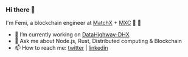 ### Hi there 👋


I'm Femi, a blockchain engineer at [MatchX](https://matchx.io/) + [MXC](https://www.mxc.org/) 🦀 🦀

- 🔭 I’m currently working on [DataHighway-DHX](https://github.com/DataHighway-DHX)
- 💬 Ask me about Node.js, Rust, Distributed computing & Blockchain
- 📫 How to reach me: [twitter](https://twitter.com/iron_plank) | [linkedin](https://www.linkedin.com/in/femibankole/)

<!-- 
![GitHub stats](https://github-readme-stats.vercel.app/api?username=iTranscend&theme=gotham&show_icons=true) 
-->

<!-- language card -->
<!--
![Top Langs](https://github-readme-stats.vercel.app/api/top-langs/?username=iTranscend&hide=html&theme=gotham&layout=compact)
-->
<!--
![github activity graph](https://activity-graph.herokuapp.com/graph?username=iTranscend&theme=gotham)
-->

<!--
- 🌱 I’m currently learning [Substrate](https://substrate.io/)
- ⚡ Random fact: the dot above i is called a _tittle_
- 👯 I’m looking to collaborate on ... 
- 🤔 I’m looking for help with ... 
-->

